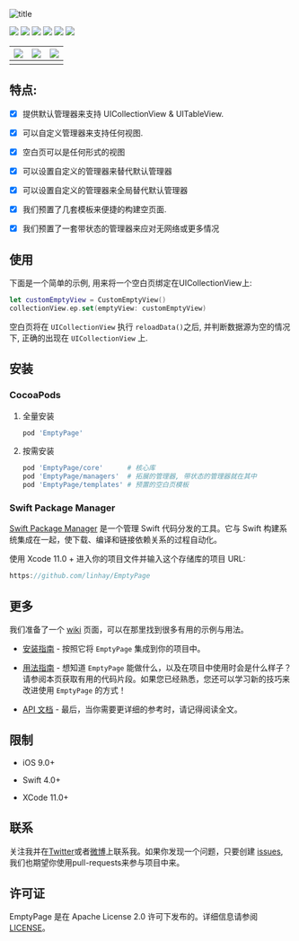 ![title](https://s.linhey.com/emptypage-17.png)

![](https://img.shields.io/github/workflow/status/linhay/EmptyPage/build/master)
![](https://img.shields.io/cocoapods/v/EmptyPage.svg)
![](https://img.shields.io/cocoapods/l/EmptyPage.svg)
![](https://img.shields.io/cocoapods/p/EmptyPage.svg)
[![](https://img.shields.io/endpoint?url=https%3A%2F%2Fswiftpackageindex.com%2Fapi%2Fpackages%2Flinhay%2FEmptyPage%2Fbadge%3Ftype%3Dswift-versions)](https://swiftpackageindex.com/linhay/EmptyPage)
[![](https://img.shields.io/endpoint?url=https%3A%2F%2Fswiftpackageindex.com%2Fapi%2Fpackages%2Flinhay%2FEmptyPage%2Fbadge%3Ftype%3Dplatforms)](https://swiftpackageindex.com/linhay/EmptyPage)



| ![](imgs/0.gif) | ![](imgs/1.gif) | ![](imgs/2.gif) |
| ----------------------------------------------- | ----------------------- | ----------------------- |
|                                                 |                         |                         |



## 特点:

- [x] 提供默认管理器来支持 UICollectionView & UITableView.
- [x] 可以自定义管理器来支持任何视图.
- [x] 空白页可以是任何形式的视图
- [x] 可以设置自定义的管理器来替代默认管理器
- [x] 可以设置自定义的管理器来全局替代默认管理器
- [x] 我们预置了几套模板来便捷的构建空页面.
- [x] 我们预置了一套带状态的管理器来应对无网络或更多情况



## 使用

下面是一个简单的示例, 用来将一个空白页绑定在UICollectionView上:

```swift
let customEmptyView = CustomEmptyView()
collectionView.ep.set(emptyView: customEmptyView)
```

空白页将在 `UICollectionView` 执行 `reloadData()`之后, 并判断数据源为空的情况下, 正确的出现在 `UICollectionView` 上.



## 安装

### CocoaPods

1. 全量安装

   ```ruby
   pod 'EmptyPage'
   ```

2. 按需安装

   ```ruby
   pod 'EmptyPage/core'      # 核心库
   pod 'EmptyPage/managers'  # 拓展的管理器, 带状态的管理器就在其中
   pod 'EmptyPage/templates' # 预置的空白页模板
   ```



### Swift Package Manager

[ Swift Package Manager](https://Swift.org/Package-Manager) 是一个管理 Swift 代码分发的工具。它与 Swift 构建系统集成在一起，使下载、编译和链接依赖关系的过程自动化。

使用 Xcode 11.0 + 进入你的项目文件并输入这个存储库的项目 URL:

```swift
https://github.com/linhay/EmptyPage
```



## 更多

我们准备了一个 [wiki]( https://github.com/linhay/emptypage/wiki) 页面，可以在那里找到很多有用的示例与用法。

* [安装指南]( https://github.com/linhay/EmptyPage/wiki/Installation-Guide) - 按照它将 `EmptyPage` 集成到你的项目中。

* [用法指南]( https://github.com/linhay/EmptyPage/wiki/Cheat-Sheet ) - 想知道 `EmptyPage` 能做什么，以及在项目中使用时会是什么样子？请参阅本页获取有用的代码片段。如果您已经熟悉，您还可以学习新的技巧来改进使用 `EmptyPage` 的方式！

* [ API 文档]( https://linhay.github.io/emptypage/) - 最后，当你需要更详细的参考时，请记得阅读全文。



## 限制

- iOS 9.0+

- Swift 4.0+

- XCode 11.0+



## 联系

关注我并在[Twitter](https://Twitter.com/islinhey)或者[微博](https://Weibo.com/islinhey)上联系我。如果你发现一个问题，只要创建 [issues](https://github.com/linhay/emptypage/issues/new), 我们也期望你使用pull-requests来参与项目中来。



## 许可证

EmptyPage 是在 Apache License 2.0 许可下发布的。详细信息请参阅 [LICENSE](https://github.com/linhay/EmptyPage/blob/master/LICENSE)。

